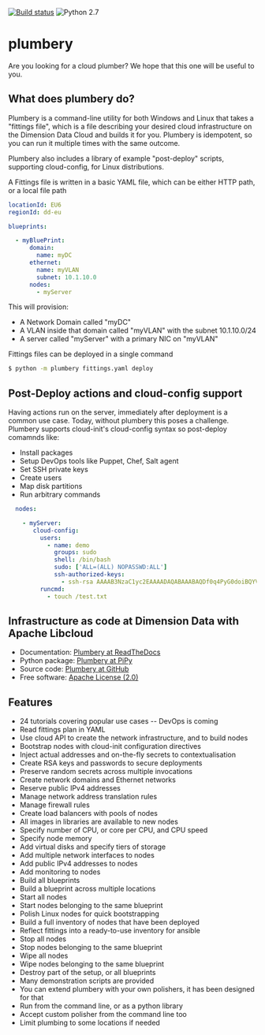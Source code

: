 [![Build status](https://img.shields.io/travis/DimensionDataCBUSydney/plumbery.svg)](https://travis-ci.org/DimensionDataCBUSydney/plumbery)  ![Python 2.7](https://img.shields.io/badge/python-2.7-blue.svg)

# plumbery

Are you looking for a cloud plumber? We hope that this one will be useful to
you.

## What does plumbery do?

Plumbery is a command-line utility for both Windows and Linux that takes a "fittings file", which is a file describing your desired cloud infrastructure on the Dimension Data Cloud and builds it for you.
Plumbery is idempotent, so you can run it multiple times with the same outcome.

Plumbery also includes a library of example "post-deploy" scripts, supporting cloud-config, for Linux distributions.

A Fittings file is written in a basic YAML file, which can be either HTTP path, or a local file path

```yaml
locationId: EU6
regionId: dd-eu

blueprints:

  - myBluePrint:
      domain:
        name: myDC
      ethernet:
        name: myVLAN
        subnet: 10.1.10.0
      nodes:
        - myServer
```

This will provision:

* A Network Domain called "myDC"
* A VLAN inside that domain called "myVLAN" with the subnet 10.1.10.0/24
* A server called "myServer" with a primary NIC on "myVLAN"

Fittings files can be deployed in a single command

```bash
$ python -m plumbery fittings.yaml deploy
```

## Post-Deploy actions and cloud-config support

Having actions run on the server, immediately after deployment is a common use case. Today, without plumbery this poses a challenge. Plumbery supports cloud-init's cloud-config syntax so post-deploy comamnds like:

* Install packages
* Setup DevOps tools like Puppet, Chef, Salt agent
* Set SSH private keys
* Create users
* Map disk partitions
* Run arbitrary commands

```yaml
  nodes:

    - myServer:
       cloud-config:
         users:
           - name: demo
             groups: sudo
             shell: /bin/bash
             sudo: ['ALL=(ALL) NOPASSWD:ALL']
             ssh-authorized-keys:
               - ssh-rsa AAAAB3NzaC1yc2EAAAADAQABAAABAQDf0q4PyG0doiBQYV7OlOxbRjle026hJPBWD+eKHWuVXIpAiQlSElEBqQn0pOqNJZ3IBCvSLnrdZTUph4czNC4885AArS9NkyM7lK27Oo8RV888jWc8hsx4CD2uNfkuHL+NI5xPB/QT3Um2Zi7GRkIwIgNPN5uqUtXvjgA+i1CS0Ku4ld8vndXvr504jV9BMQoZrXEST3YlriOb8Wf7hYqphVMpF3b+8df96Pxsj0+iZqayS9wFcL8ITPApHi0yVwS8TjxEtI3FDpCbf7Y/DmTGOv49+AWBkFhS2ZwwGTX65L61PDlTSAzL+rPFmHaQBHnsli8U9N6E4XHDEOjbSMRX user@example.com
         runcmd:
           - touch /test.txt
```

## Infrastructure as code at Dimension Data with Apache Libcloud

* Documentation: [Plumbery at ReadTheDocs](https://plumbery.readthedocs.org)
* Python package: [Plumbery at PiPy](https://pypi.python.org/pypi/plumbery)
* Source code: [Plumbery at GitHub](https://github.com/DimensionDataCBUSydney/plumbery)
* Free software: [Apache License (2.0)](http://www.apache.org/licenses/LICENSE-2.0)

## Features

* 24 tutorials covering popular use cases -- DevOps is coming
* Read fittings plan in YAML
* Use cloud API to create the network infrastructure, and to build nodes
* Bootstrap nodes with cloud-init configuration directives
* Inject actual addresses and on-the-fly secrets to contextualisation
* Create RSA keys and passwords to secure deployments
* Preserve random secrets across multiple invocations
* Create network domains and Ethernet networks
* Reserve public IPv4 addresses
* Manage network address translation rules
* Manage firewall rules
* Create load balancers with pools of nodes
* All images in libraries are available to new nodes
* Specify number of CPU, or core per CPU, and CPU speed
* Specify node memory
* Add virtual disks and specify tiers of storage
* Add multiple network interfaces to nodes
* Add public IPv4 addresses to nodes
* Add monitoring to nodes
* Build all blueprints
* Build a blueprint across multiple locations
* Start all nodes
* Start nodes belonging to the same blueprint
* Polish Linux nodes for quick bootstrapping
* Build a full inventory of nodes that have been deployed
* Reflect fittings into a ready-to-use inventory for ansible
* Stop all nodes
* Stop nodes belonging to the same blueprint
* Wipe all nodes
* Wipe nodes belonging to the same blueprint
* Destroy part of the setup, or all blueprints
* Many demonstration scripts are provided
* You can extend plumbery with your own polishers, it has been designed for that
* Run from the command line, or as a python library
* Accept custom polisher from the command line too
* Limit plumbing to some locations if needed



